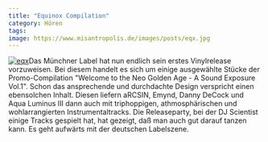 ```yaml
---
title: "Equinox Compilation"
category: Hören
tags: 
image: https://www.misantropolis.de/images/posts/eqx.jpg
---
```


[![](http://www.misantropolis.de/wp-content/uploads/2008/04/eqx.jpg "eqx")](http://www.misantropolis.de/wp-content/uploads/2008/04/eqx.jpg)Das Münchner Label hat nun endlich sein erstes Vinylrelease vorzuweisen. Bei diesem handelt es sich um einige ausgewählte Stücke der Promo-Compilation "Welcome to the Neo Golden Age - A Sound Exposure Vol.1". Schon das ansprechende und durchdachte Design verspricht einen ebensolchen Inhalt. Diesen liefern aRCSIN, Emynd, Danny DeCock und Aqua Luminus III dann auch mit triphoppigen, athmosphärischen und wohlarrangierten Instrumentaltracks. Die Releaseparty, bei der DJ Scientist einige Tracks gespielt hat, hat gezeigt, daß man auch gut darauf tanzen kann. Es geht aufwärts mit der deutschen Labelszene.
